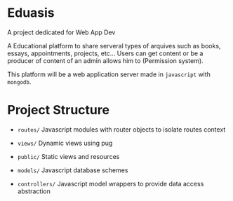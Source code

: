 # Eduasis

A project dedicated for Web App Dev 

A Educational platform to share serveral types of arquives such as books, essays, appointments, projects, etc... Users can get content or be a producer of content of an admin allows him to (Permission system).


This platform will be a web application server made in `javascript` with `mongodb`.

# Project Structure

- `routes/` Javascript modules with router objects to isolate routes context

- `views/` Dynamic views using pug

- `public/` Static views and resources

- `models/` Javascript database schemes

- `controllers/` Javascript model wrappers to provide data access abstraction